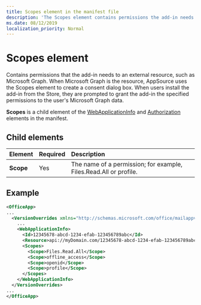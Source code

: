 ```yaml
---
title: Scopes element in the manifest file
description: 'The Scopes element contains permissions the add-in needs to connect to an external resource.'
ms.date: 08/12/2019
localization_priority: Normal
---
```


# Scopes element

Contains permissions that the add-in needs to an external resource, such as Microsoft Graph. When Microsoft Graph is the resource, AppSource uses the Scopes element to create a consent dialog box. When users install the add-in from the Store, they are prompted to grant the add-in the specified permissions to the user's Microsoft Graph data.

**Scopes** is a child element of the [WebApplicationInfo](webapplicationinfo.md) and [Authorization](authorization.md) elements in the manifest.

## Child elements

|  Element |  Required  |  Description  |
|:-----|:-----|:-----|
|  **Scope**                |  Yes     |   The name of a permission; for example, Files.Read.All or profile. |

## Example

```xml
<OfficeApp>
...
  <VersionOverrides xmlns="http://schemas.microsoft.com/office/mailappversionoverrides" xsi:type="VersionOverridesV1_0">
    ...
    <WebApplicationInfo>
      <Id>12345678-abcd-1234-efab-123456789abc</Id>
      <Resource>api://myDomain.com/12345678-abcd-1234-efab-123456789abc<Resource>
      <Scopes>
        <Scope>Files.Read.All</Scope>
        <Scope>offline_access</Scope>
        <Scope>openid</Scope>
        <Scope>profile</Scope>
      </Scopes>
    </WebApplicationInfo>
  </VersionOverrides>
...
</OfficeApp>
```
